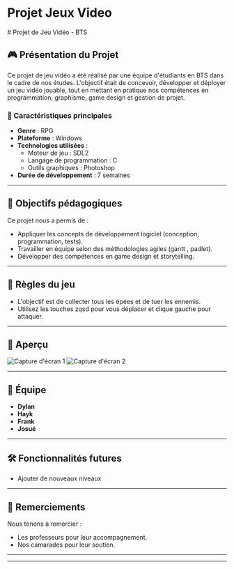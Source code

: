 <h1>Projet Jeux Video</h1>
# Projet de Jeu Vidéo - BTS

## 🎮 Présentation du Projet
Ce projet de jeu vidéo a été réalisé par une équipe d'étudiants en BTS dans le cadre de nos études. L'objectif était de concevoir, développer et déployer un jeu vidéo jouable, tout en mettant en pratique nos compétences en programmation, graphisme, game design et gestion de projet.

### 🌟 Caractéristiques principales
- **Genre** : RPG
- **Plateforme** : Windows
- **Technologies utilisées** :
  - Moteur de jeu : SDL2
  - Langage de programmation : C
  - Outils graphiques : Photoshop
- **Durée de développement** : 7 semaines

---

## 🎯 Objectifs pédagogiques
Ce projet nous a permis de :
- Appliquer les concepts de développement logiciel (conception, programmation, tests).
- Travailler en équipe selon des méthodologies agiles (gantt , padlet).
- Développer des compétences en game design et storytelling.
  

---


## 📖 Règles du jeu

- L'objectif est de collecter tous les épées et de tuer les ennemis.
- Utilisez les touches zqsd pour vous déplacer et clique gauche pour attaquer.

---

## 📸 Aperçu
![Capture d'écran 1](path/to/screenshot1.png)
![Capture d'écran 2](path/to/screenshot2.png)

---

## 👥 Équipe
- **Dylan** 
- **Hayk** 
- **Frank** 
- **Josué**

---

## 🛠️ Fonctionnalités futures
- Ajouter de nouveaux niveaux


---

## 📝 Remerciements
Nous tenons à remercier :
- Les professeurs pour leur accompagnement.
- Nos camarades pour leur soutien.

---

---
